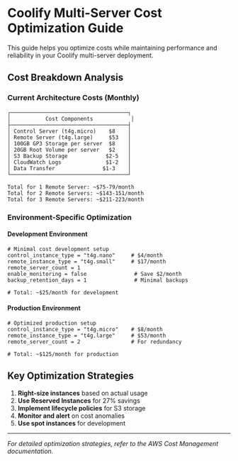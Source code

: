 # Coolify Multi-Server Cost Optimization Guide

This guide helps you optimize costs while maintaining performance and reliability in your Coolify multi-server deployment.

## Cost Breakdown Analysis

### Current Architecture Costs (Monthly)

```
┌─────────────────────────────────────┐
│           Cost Components            │
├─────────────────────────────────────┤
│ Control Server (t4g.micro)    $8    │
│ Remote Server (t4g.large)     $53   │
│ 100GB GP3 Storage per server  $8    │
│ 20GB Root Volume per server   $2    │
│ S3 Backup Storage            $2-5   │
│ CloudWatch Logs              $1-2   │
│ Data Transfer               $1-3    │
└─────────────────────────────────────┘

Total for 1 Remote Server: ~$75-79/month
Total for 2 Remote Servers: ~$143-151/month
Total for 3 Remote Servers: ~$211-223/month
```

### Environment-Specific Optimization

#### Development Environment
```hcl
# Minimal cost development setup
control_instance_type = "t4g.nano"     # $4/month
remote_instance_type = "t4g.small"     # $17/month
remote_server_count = 1
enable_monitoring = false               # Save $2/month
backup_retention_days = 1               # Minimal backups

# Total: ~$25/month for development
```

#### Production Environment
```hcl
# Optimized production setup
control_instance_type = "t4g.micro"    # $8/month
remote_instance_type = "t4g.large"     # $53/month
remote_server_count = 2                # For redundancy

# Total: ~$125/month for production
```

## Key Optimization Strategies

1. **Right-size instances** based on actual usage
2. **Use Reserved Instances** for 27% savings
3. **Implement lifecycle policies** for S3 storage
4. **Monitor and alert** on cost anomalies
5. **Use spot instances** for development

---

*For detailed optimization strategies, refer to the AWS Cost Management documentation.*